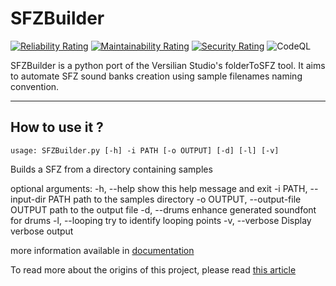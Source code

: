 # SFZBuilder

[![Reliability Rating](https://sonarcloud.io/api/project_badges/measure?project=TriYop_folder2sfz&metric=reliability_rating)](https://sonarcloud.io/summary/new_code?id=TriYop_folder2sfz)
[![Maintainability Rating](https://sonarcloud.io/api/project_badges/measure?project=TriYop_folder2sfz&metric=sqale_rating)](https://sonarcloud.io/summary/new_code?id=TriYop_folder2sfz)
[![Security Rating](https://sonarcloud.io/api/project_badges/measure?project=TriYop_folder2sfz&metric=security_rating)](https://sonarcloud.io/summary/new_code?id=TriYop_folder2sfz)
![CodeQL](https://github.com/TriYop/sfzbuilder/actions/workflows/codeql-analysis.yml/badge.svg)

SFZBuilder is a python port of the Versilian Studio's folderToSFZ tool.
It aims to automate SFZ sound banks creation using sample filenames naming convention.

---

## How to use it ?

    usage: SFZBuilder.py [-h] -i PATH [-o OUTPUT] [-d] [-l] [-v]

Builds a SFZ from a directory containing samples

optional arguments:
  -h, --help            show this help message and exit
  -i PATH, --input-dir PATH
                        path to the samples directory
  -o OUTPUT, --output-file OUTPUT
                        path to the output file
  -d, --drums           enhance generated soundfont for drums
  -l, --looping         try to identify looping points
  -v, --verbose         Display verbose output

more information available in [documentation](doc/index.md)

To read more about the origins of this project, please read [this article](https://blog.yvanjanet.net/2021/11/)

